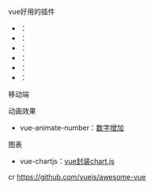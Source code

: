vue好用的插件
- ：[]()
- ：[]()
- ：[]()
- ：[]()
- ：[]()
- ：[]()


移动端




动画效果
- vue-animate-number：[数字增加](https://github.com/wangdahoo/vue-animate-number "vue-animate-number")

图表
- vue-chartjs：[vue封装chart.js](https://github.com/apertureless/vue-chartjs)



cr https://github.com/vuejs/awesome-vue
